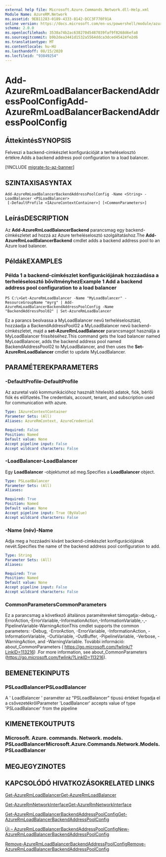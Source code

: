 ```yaml
---
external help file: Microsoft.Azure.Commands.Network.dll-Help.xml
Module Name: AzureRM.Network
ms.assetid: 9EB11283-0189-4333-8142-DCC3F770F91A
online version: https://docs.microsoft.com/en-us/powershell/module/azurerm.network/add-azurermloadbalancerbackendaddresspoolconfig
schema: 2.0.0
ms.openlocfilehash: 3538a74b2ac638270d5487039faf9f8268d6efa8
ms.sourcegitcommit: b9b2dea3441d1532a5564ddca3dced45424fe2d6
ms.translationtype: MT
ms.contentlocale: hu-HU
ms.lasthandoff: 08/15/2020
ms.locfileid: "93849254"
---
```

# <span data-ttu-id="c466d-101">Add-AzureRmLoadBalancerBackendAddressPoolConfig</span><span class="sxs-lookup"><span data-stu-id="c466d-101">Add-AzureRmLoadBalancerBackendAddressPoolConfig</span></span>

## <span data-ttu-id="c466d-102">Áttekintés</span><span class="sxs-lookup"><span data-stu-id="c466d-102">SYNOPSIS</span></span>
<span data-ttu-id="c466d-103">Felveszi a backend-címkészlet konfigurációját a terheléselosztó értékre.</span><span class="sxs-lookup"><span data-stu-id="c466d-103">Adds a backend address pool configuration to a load balancer.</span></span>

[!INCLUDE [migrate-to-az-banner](../../includes/migrate-to-az-banner.md)]

## <span data-ttu-id="c466d-104">SZINTAXISA</span><span class="sxs-lookup"><span data-stu-id="c466d-104">SYNTAX</span></span>

```
Add-AzureRmLoadBalancerBackendAddressPoolConfig -Name <String> -LoadBalancer <PSLoadBalancer>
 [-DefaultProfile <IAzureContextContainer>] [<CommonParameters>]
```

## <span data-ttu-id="c466d-105">Leírás</span><span class="sxs-lookup"><span data-stu-id="c466d-105">DESCRIPTION</span></span>
<span data-ttu-id="c466d-106">Az **Add-AzureRmLoadBalancerBackend** parancsmag egy backend-címkészletet ad hozzá az Azure terheléselosztó szolgáltatáshoz.</span><span class="sxs-lookup"><span data-stu-id="c466d-106">The **Add-AzureRmLoadBalancerBackend** cmdlet adds a backend address pool to an Azure load balancer.</span></span>

## <span data-ttu-id="c466d-107">Példák</span><span class="sxs-lookup"><span data-stu-id="c466d-107">EXAMPLES</span></span>

### <span data-ttu-id="c466d-108">Példa 1 a backend-címkészlet konfigurációjának hozzáadása a terheléselosztó bővítményhez</span><span class="sxs-lookup"><span data-stu-id="c466d-108">Example 1 Add a backend address pool configuration to a load balancer</span></span>
```
PS C:\>Get-AzureRmLoadBalancer -Name "MyLoadBalancer" -ResourceGroupName "myrg" | Add-AzureRmLoadBalancerBackendAddressPoolConfig -Name "BackendAddressPool02" | Set-AzureRmLoadBalancer
```

<span data-ttu-id="c466d-109">Ez a parancs beolvassa a MyLoadBalancer nevű terheléselosztást, hozzáadja a BackendAddressPool02 a MyLoadBalancer nevű backend-címkészletet, majd a **set-AzureRmLoadBalancer** parancsmagot használja a MyLoadBalancer frissítéséhez.</span><span class="sxs-lookup"><span data-stu-id="c466d-109">This command gets the load balancer named MyLoadBalancer, adds the backend address pool named BackendAddressPool02 to MyLoadBalancer, and then uses the **Set-AzureRmLoadBalancer** cmdlet to update MyLoadBalancer.</span></span>

## <span data-ttu-id="c466d-110">PARAMÉTEREK</span><span class="sxs-lookup"><span data-stu-id="c466d-110">PARAMETERS</span></span>

### <span data-ttu-id="c466d-111">-DefaultProfile</span><span class="sxs-lookup"><span data-stu-id="c466d-111">-DefaultProfile</span></span>
<span data-ttu-id="c466d-112">Az azuretal való kommunikációhoz használt hitelesítő adatok, fiók, bérlői fiók és előfizetés.</span><span class="sxs-lookup"><span data-stu-id="c466d-112">The credentials, account, tenant, and subscription used for communication with azure.</span></span>

```yaml
Type: IAzureContextContainer
Parameter Sets: (All)
Aliases: AzureRmContext, AzureCredential

Required: False
Position: Named
Default value: None
Accept pipeline input: False
Accept wildcard characters: False
```

### <span data-ttu-id="c466d-113">-LoadBalancer</span><span class="sxs-lookup"><span data-stu-id="c466d-113">-LoadBalancer</span></span>
<span data-ttu-id="c466d-114">Egy **LoadBalancer** -objektumot ad meg.</span><span class="sxs-lookup"><span data-stu-id="c466d-114">Specifies a **LoadBalancer** object.</span></span>

```yaml
Type: PSLoadBalancer
Parameter Sets: (All)
Aliases: 

Required: True
Position: Named
Default value: None
Accept pipeline input: True (ByValue)
Accept wildcard characters: False
```

### <span data-ttu-id="c466d-115">-Name (név)</span><span class="sxs-lookup"><span data-stu-id="c466d-115">-Name</span></span>
<span data-ttu-id="c466d-116">Adja meg a hozzáadni kívánt backend-címkészlet konfigurációjának nevét.</span><span class="sxs-lookup"><span data-stu-id="c466d-116">Specifies the name of the backend address pool configuration to add.</span></span>

```yaml
Type: String
Parameter Sets: (All)
Aliases: 

Required: True
Position: Named
Default value: None
Accept pipeline input: False
Accept wildcard characters: False
```

### <span data-ttu-id="c466d-117">CommonParameters</span><span class="sxs-lookup"><span data-stu-id="c466d-117">CommonParameters</span></span>
<span data-ttu-id="c466d-118">Ez a parancsmag a következő általános paramétereket támogatja:-debug,-ErrorAction,-ErrorVariable,-InformationAction,-InformationVariable,-,-PipelineVariable-WarningAction</span><span class="sxs-lookup"><span data-stu-id="c466d-118">This cmdlet supports the common parameters: -Debug, -ErrorAction, -ErrorVariable, -InformationAction, -InformationVariable, -OutVariable, -OutBuffer, -PipelineVariable, -Verbose, -WarningAction, and -WarningVariable.</span></span> <span data-ttu-id="c466d-119">További információ: about_CommonParameters ( https://go.microsoft.com/fwlink/?LinkID=113216) .</span><span class="sxs-lookup"><span data-stu-id="c466d-119">For more information, see about_CommonParameters (https://go.microsoft.com/fwlink/?LinkID=113216).</span></span>

## <span data-ttu-id="c466d-120">BEMENETEK</span><span class="sxs-lookup"><span data-stu-id="c466d-120">INPUTS</span></span>

### <span data-ttu-id="c466d-121">PSLoadBalancer</span><span class="sxs-lookup"><span data-stu-id="c466d-121">PSLoadBalancer</span></span>
<span data-ttu-id="c466d-122">A ' LoadBalancer ' paraméter az "PSLoadBalancer" típusú értéket fogadja el a csővezetékről</span><span class="sxs-lookup"><span data-stu-id="c466d-122">Parameter 'LoadBalancer' accepts value of type 'PSLoadBalancer' from the pipeline</span></span>

## <span data-ttu-id="c466d-123">KIMENETEK</span><span class="sxs-lookup"><span data-stu-id="c466d-123">OUTPUTS</span></span>

### <span data-ttu-id="c466d-124">Microsoft. Azure. commands. Network. models. PSLoadBalancer</span><span class="sxs-lookup"><span data-stu-id="c466d-124">Microsoft.Azure.Commands.Network.Models.PSLoadBalancer</span></span>

## <span data-ttu-id="c466d-125">MEGJEGYZI</span><span class="sxs-lookup"><span data-stu-id="c466d-125">NOTES</span></span>

## <span data-ttu-id="c466d-126">KAPCSOLÓDÓ HIVATKOZÁSOK</span><span class="sxs-lookup"><span data-stu-id="c466d-126">RELATED LINKS</span></span>

[<span data-ttu-id="c466d-127">Get-AzureRmLoadBalancer</span><span class="sxs-lookup"><span data-stu-id="c466d-127">Get-AzureRmLoadBalancer</span></span>](./Get-AzureRmLoadBalancer.md)

[<span data-ttu-id="c466d-128">Get-AzureRmNetworkInterface</span><span class="sxs-lookup"><span data-stu-id="c466d-128">Get-AzureRmNetworkInterface</span></span>](./Get-AzureRmNetworkInterface.md)

[<span data-ttu-id="c466d-129">Get-AzureRmLoadBalancerBackendAddressPoolConfig</span><span class="sxs-lookup"><span data-stu-id="c466d-129">Get-AzureRmLoadBalancerBackendAddressPoolConfig</span></span>](./Get-AzureRmLoadBalancerBackendAddressPoolConfig.md)

[<span data-ttu-id="c466d-130">Új – AzureRmLoadBalancerBackendAddressPoolConfig</span><span class="sxs-lookup"><span data-stu-id="c466d-130">New-AzureRmLoadBalancerBackendAddressPoolConfig</span></span>](./New-AzureRmLoadBalancerBackendAddressPoolConfig.md)

[<span data-ttu-id="c466d-131">Remove-AzureRmLoadBalancerBackendAddressPoolConfig</span><span class="sxs-lookup"><span data-stu-id="c466d-131">Remove-AzureRmLoadBalancerBackendAddressPoolConfig</span></span>](./Remove-AzureRmLoadBalancerBackendAddressPoolConfig.md)


